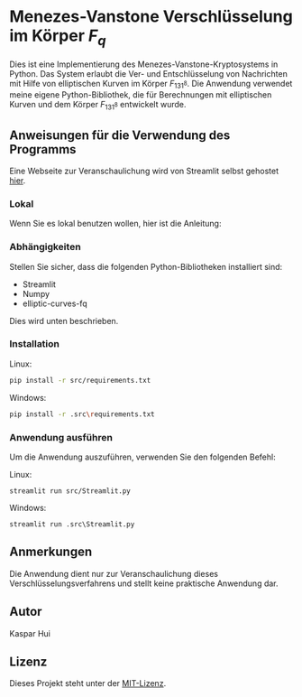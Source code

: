 # Menezes-Vanstone Verschlüsselung im Körper $F_{q}$

Dies ist eine Implementierung des Menezes-Vanstone-Kryptosystems in Python. Das System erlaubt die Ver- und Entschlüsselung von Nachrichten mit Hilfe von elliptischen Kurven im Körper $F_{131^8}$. Die Anwendung verwendet meine eigene Python-Bibliothek, die für Berechnungen mit elliptischen Kurven und dem Körper $F_{131^8}$ entwickelt wurde.

## Anweisungen für die Verwendung des Programms

Eine Webseite zur Veranschaulichung wird von Streamlit selbst gehostet [hier](https://menezes-vanstone.streamlit.app/).
### Lokal
Wenn Sie es lokal benutzen wollen, hier ist die Anleitung:
### Abhängigkeiten

Stellen Sie sicher, dass die folgenden Python-Bibliotheken installiert sind:

- Streamlit
- Numpy
- elliptic-curves-fq

Dies wird unten beschrieben.

### Installation
Linux:
```sh
pip install -r src/requirements.txt
```
Windows:
```sh
pip install -r .src\requirements.txt
```


### Anwendung ausführen

Um die Anwendung auszuführen, verwenden Sie den folgenden Befehl:

Linux:
```shell
streamlit run src/Streamlit.py
```
Windows:
```shell
streamlit run .src\Streamlit.py
```
## Anmerkungen

Die Anwendung dient nur zur Veranschaulichung dieses Verschlüsselungsverfahrens und stellt keine praktische Anwendung dar.

## Autor

Kaspar Hui

## Lizenz

Dieses Projekt steht unter der [MIT-Lizenz](https://opensource.org/licenses/MIT).